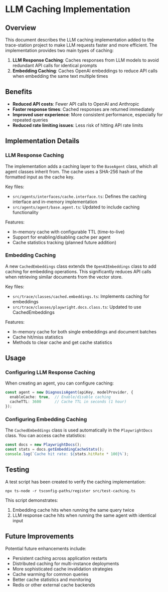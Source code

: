 # LLM Caching Implementation

## Overview

This document describes the LLM caching implementation added to the trace-station project to make LLM requests faster and more efficient. The implementation provides two main types of caching:

1. **LLM Response Caching**: Caches responses from LLM models to avoid redundant API calls for identical prompts
2. **Embedding Caching**: Caches OpenAI embeddings to reduce API calls when embedding the same text multiple times

## Benefits

- **Reduced API costs**: Fewer API calls to OpenAI and Anthropic
- **Faster response times**: Cached responses are returned immediately
- **Improved user experience**: More consistent performance, especially for repeated queries
- **Reduced rate limiting issues**: Less risk of hitting API rate limits

## Implementation Details

### LLM Response Caching

The implementation adds a caching layer to the `BaseAgent` class, which all agent classes inherit from. The cache uses a SHA-256 hash of the formatted input as the cache key.

Key files:
- `src/agents/interfaces/cache.interface.ts`: Defines the caching interface and in-memory implementation
- `src/agents/agent/base.agent.ts`: Updated to include caching functionality

Features:
- In-memory cache with configurable TTL (time-to-live)
- Support for enabling/disabling cache per agent
- Cache statistics tracking (planned future addition)

### Embedding Caching

A new `CachedEmbeddings` class extends the `OpenAIEmbeddings` class to add caching for embedding operations. This significantly reduces API calls when retrieving similar documents from the vector store.

Key files:
- `src/trace/classes/cached.embeddings.ts`: Implements caching for embeddings
- `src/trace/classes/playwright.docs.class.ts`: Updated to use CachedEmbeddings

Features:
- In-memory cache for both single embeddings and document batches
- Cache hit/miss statistics
- Methods to clear cache and get cache statistics

## Usage

### Configuring LLM Response Caching

When creating an agent, you can configure caching:

```typescript
const agent = new DiagnosisAgent(apiKey, modelProvider, {
  enableCache: true,  // Enable/disable caching
  cacheTTL: 3600      // Cache TTL in seconds (1 hour)
});
```

### Configuring Embedding Caching

The `CachedEmbeddings` class is used automatically in the `PlaywrightDocs` class. You can access cache statistics:

```typescript
const docs = new PlaywrightDocs();
const stats = docs.getEmbeddingCacheStats();
console.log(`Cache hit rate: ${stats.hitRate * 100}%`);
```

## Testing

A test script has been created to verify the caching implementation:

```
npx ts-node -r tsconfig-paths/register src/test-caching.ts
```

This script demonstrates:
1. Embedding cache hits when running the same query twice
2. LLM response cache hits when running the same agent with identical input

## Future Improvements

Potential future enhancements include:
- Persistent caching across application restarts
- Distributed caching for multi-instance deployments
- More sophisticated cache invalidation strategies
- Cache warming for common queries
- Better cache statistics and monitoring
- Redis or other external cache backends 